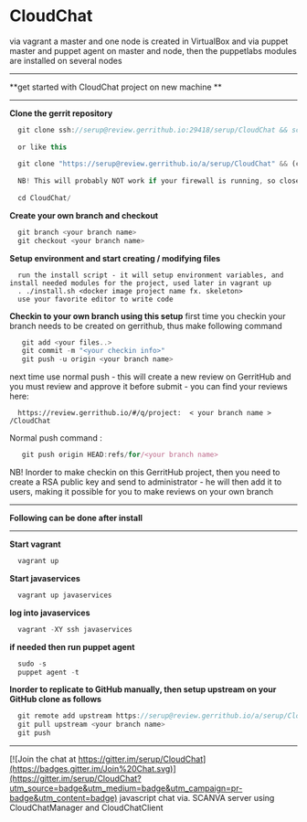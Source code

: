 # CloudChat 
via vagrant a master and one node is created in VirtualBox and via puppet master and puppet agent on master and node, then the puppetlabs modules are  installed on several nodes 

*********************************************************************
**get started with CloudChat project on new machine                **
*********************************************************************
**Clone the gerrit repository**
```javascript 
  git clone ssh://serup@review.gerrithub.io:29418/serup/CloudChat && scp -p -P 29418 serup@review.gerrithub.io:hooks/commit-msg CloudChat/.git/hooks/
  
  or like this
  
  git clone "https://serup@review.gerrithub.io/a/serup/CloudChat" && (cd "CloudChat" && mkdir -p .git/hooks && curl -Lo `git rev-parse --git-dir`/hooks/commit-msg https://serup@review.gerrithub.io/tools/hooks/commit-msg; chmod +x `git rev-parse --git-dir`/hooks/commit-msg)
  
  NB! This will probably NOT work if your firewall is running, so close it or add a pass for the port 
  
  cd CloudChat/
```
**Create your own branch and checkout**
```javascript 
  git branch <your branch name>
  git checkout <your branch name>
```
**Setup environment and start creating / modifying files**
```
  run the install script - it will setup environment variables, and install needed modules for the project, used later in vagrant up
  . ./install.sh <docker image project name fx. skeleton>
  use your favorite editor to write code
```
**Checkin to your own branch using this setup**
 first time you checkin your branch needs to be created on gerrithub, thus make following command
```javascript 
   git add <your files..>
   git commit -m "<your checkin info>"
   git push -u origin <your branch name>
```
 next time use normal push - this will create a new review on GerritHub and you must review and approve it before submit - you can find your reviews here:
```
  https://review.gerrithub.io/#/q/project:  < your branch name >  /CloudChat
```
 Normal push command :
```javascript 
   git push origin HEAD:refs/for/<your branch name>
```
 NB! Inorder to make checkin on this GerritHub project, then you need to create a RSA public key and send to administrator - he will then add it to users, making it possible for you to make reviews on your own branch

*********************************************************************
**Following can be done after install**
*********************************************************************
**Start vagrant**
```javascript 
  vagrant up
```
**Start javaservices**
```javascript 
  vagrant up javaservices 
```
**log into javaservices**
```javascript 
  vagrant -XY ssh javaservices 
```
**if needed then run puppet agent**
```javascript 
  sudo -s
  puppet agent -t
```

**Inorder to replicate to GitHub manually, then setup upstream on your GitHub clone as follows**
```javascript 
  git remote add upstream https://serup@review.gerrithub.io/a/serup/CloudChat
  git pull upstream <your branch name>
  git push
```

*****************************
[![Join the chat at https://gitter.im/serup/CloudChat](https://badges.gitter.im/Join%20Chat.svg)](https://gitter.im/serup/CloudChat?utm_source=badge&utm_medium=badge&utm_campaign=pr-badge&utm_content=badge)
javascript chat via. SCANVA server using CloudChatManager and CloudChatClient

